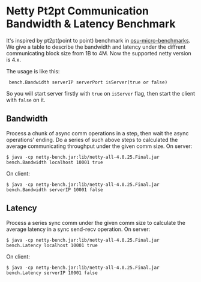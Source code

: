 # Netty Pt2pt Communication Bandwidth & Latency Benchmark

It's inspired by pt2pt(point to point) benchmark in [osu-micro-benchmarks](http://mvapich.cse.ohio-state.edu/benchmarks/). We give a table to describe the bandwidth and latency under the diffrent communicating block size from 1B to 4M. Now the supported netty version is 4.x.

The usage is like this:

	 bench.Bandwidth serverIP serverPort isServer(true or false)

So you will start server firstly with `true` on `isServer` flag, then start the client with `false` on it.

## Bandwidth

Process a chunk of async comm operations in a step, then wait the async operations' ending. Do a series of such above steps to calculated the average communicating throughput under the given comm size.
On server:

	$ java -cp netty-bench.jar:lib/netty-all-4.0.25.Final.jar bench.Bandwidth localhost 10001 true

On client:

	$ java -cp netty-bench.jar:lib/netty-all-4.0.25.Final.jar bench.Bandwidth serverIP 10001 false


## Latency

Process a series sync comm under the given comm size to calculate the average latency in a sync send-recv operation.
On server:

	$ java -cp netty-bench.jar:lib/netty-all-4.0.25.Final.jar bench.Latency localhost 10001 true

On client:

	$ java -cp netty-bench.jar:lib/netty-all-4.0.25.Final.jar bench.Latency serverIP 10001 false
  


